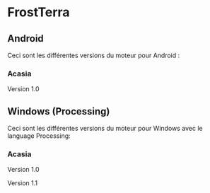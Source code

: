 # FrostTerra

## Android

Ceci sont les différentes versions du moteur pour Android :

### Acasia

Version 1.0

## Windows (Processing)

Ceci sont les différentes versions du moteur pour Windows avec le language Processing:

### Acasia

Version 1.0

Version 1.1